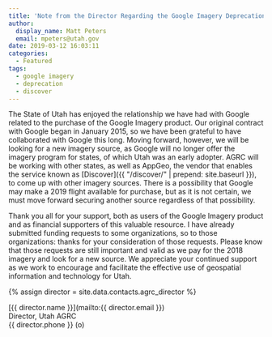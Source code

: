 ```yaml
---
title: 'Note from the Director Regarding the Google Imagery Deprecation'
author:
  display_name: Matt Peters
  email: mpeters@utah.gov
date: 2019-03-12 16:03:11
categories:
  - Featured
tags:
  - google imagery
  - deprecation
  - discover
---
```

The State of Utah has enjoyed the relationship we have had with Google related to the purchase of the Google Imagery product. Our original contract with Google began in January 2015, so we have been grateful to have collaborated with Google this long. Moving forward, however, we will be looking for a new imagery source, as Google will no longer offer the imagery program for states, of which Utah was an early adopter. AGRC will be working with other states, as well as AppGeo, the vendor that enables the service known as [Discover]({{ "/discover/" | prepend: site.baseurl }}), to come up with other imagery sources. There is a possibility that Google may make a 2019 flight available for purchase, but as it is not certain, we must move forward securing another source regardless of that possibility.

Thank you all for your support, both as users of the Google Imagery product and as financial supporters of this valuable resource. I have already submitted funding requests to some organizations, so to those organizations: thanks for your consideration of those requests. Please know that those requests are still important and valid as we pay for the 2018 imagery and look for a new source. We appreciate your continued support as we work to encourage and facilitate the effective use of geospatial information and technology for Utah. 
 
 
 {% assign director = site.data.contacts.agrc_director %}
 
[{{ director.name }}](mailto:{{ director.email }})  
Director, Utah AGRC  
{{ director.phone }} (o)
